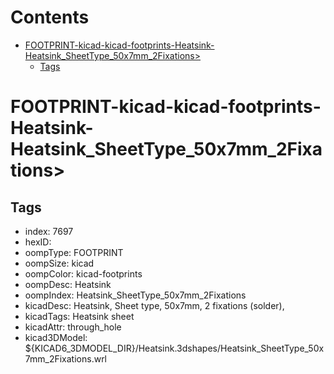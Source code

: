 



Contents
========

* [FOOTPRINT-kicad-kicad-footprints-Heatsink-Heatsink_SheetType_50x7mm_2Fixations>](#footprint-kicad-kicad-footprints-heatsink-heatsink_sheettype_50x7mm_2fixations)
	* [Tags](#tags)

# FOOTPRINT-kicad-kicad-footprints-Heatsink-Heatsink_SheetType_50x7mm_2Fixations>

## Tags

- index: 7697
- hexID: 
- oompType: FOOTPRINT
- oompSize: kicad
- oompColor: kicad-footprints
- oompDesc: Heatsink
- oompIndex: Heatsink_SheetType_50x7mm_2Fixations
- kicadDesc: Heatsink, Sheet type, 50x7mm, 2 fixations (solder),
- kicadTags: Heatsink sheet
- kicadAttr: through_hole
- kicad3DModel: ${KICAD6_3DMODEL_DIR}/Heatsink.3dshapes/Heatsink_SheetType_50x7mm_2Fixations.wrl
